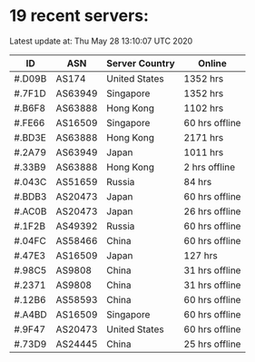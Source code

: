 # 19 recent servers:

Latest update at: Thu May 28 13:10:07 UTC 2020

| ID | ASN | Server Country | Online |
| -- | --- | -------------- | ------ |
| #.D09B | AS174 | United States | 1352 hrs |
| #.7F1D | AS63949 | Singapore | 1352 hrs |
| #.B6F8 | AS63888 | Hong Kong | 1102 hrs |
| #.FE66 | AS16509 | Singapore | 60 hrs offline |
| #.BD3E | AS63888 | Hong Kong | 2171 hrs |
| #.2A79 | AS63949 | Japan | 1011 hrs |
| #.33B9 | AS63888 | Hong Kong | 2 hrs offline |
| #.043C | AS51659 | Russia | 84 hrs |
| #.BDB3 | AS20473 | Japan | 60 hrs offline |
| #.AC0B | AS20473 | Japan | 26 hrs offline |
| #.1F2B | AS49392 | Russia | 60 hrs offline |
| #.04FC | AS58466 | China | 60 hrs offline |
| #.47E3 | AS16509 | Japan | 127 hrs |
| #.98C5 | AS9808 | China | 31 hrs offline |
| #.2371 | AS9808 | China | 31 hrs offline |
| #.12B6 | AS58593 | China | 60 hrs offline |
| #.A4BD | AS16509 | Singapore | 60 hrs offline |
| #.9F47 | AS20473 | United States | 60 hrs offline |
| #.73D9 | AS24445 | China | 25 hrs offline |

